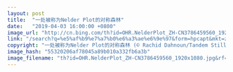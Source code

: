 ```yaml
---
layout: post
title:  "一处被称为Nelder Plot的对称森林"
date:   "2019-04-03 16:00:00 +0800"
image_url: "http://cn.bing.com/th?id=OHR.NelderPlot_ZH-CN3786459560_1920x1080.jpg&rf=LaDigue_1920x1080.jpg&pid=hp"
link: "/search?q=%e5%af%b9%e7%a7%b0%e6%a3%ae%e6%9e%97&form=hpcapt&mkt=zh-cn"
copyright: "一处被称为Nelder Plot的对称森林 (© Rachid Dahnoun/Tandem Stills + Motion)"
image_hash: "55320206af78045a89b010a332fb6a3b"
image_filename: "th?id=OHR.NelderPlot_ZH-CN3786459560_1920x1080.jpg&rf=LaDigue_1920x1080.jpg&pid=hp"
---
```

